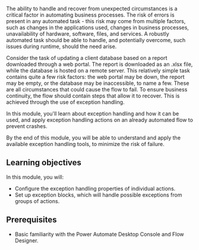 The ability to handle and recover from unexpected circumstances is a critical factor in automating business processes. The risk of errors is present in any automated task - this risk may come from multiple factors, such as changes in the applications used, changes in business processes, unavailability of hardware, software, files, and services. A robustly automated task should be able to handle, and potentially overcome, such issues during runtime, should the need arise.

Consider the task of updating a client database based on a report downloaded through a web portal. The report is downloaded as an .xlsx file, while the database is hosted on a remote server. This relatively simple task contains quite a few risk factors: the web portal may be down, the report may be empty, or the database may be inaccessible, to name a few. These are all circumstances that could cause the flow to fail. To ensure business continuity, the flow should contain steps that allow it to recover. This is achieved through the use of exception handling.

In this module, you'll learn about exception handling and how it can be used, and apply exception handling actions on an already automated flow to prevent crashes.

By the end of this module, you will be able to understand and apply the available exception handling tools, to minimize the risk of failure.

## Learning objectives

In this module, you will:

- Configure the exception handling properties of individual actions.
- Set up exception blocks, which will handle possible exceptions from groups of actions.

## Prerequisites

- Basic familiarity with the Power Automate Desktop Console and Flow Designer.
